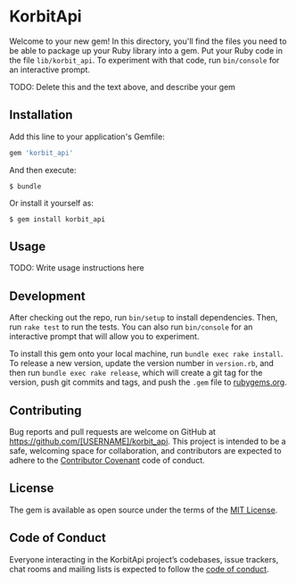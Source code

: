 # KorbitApi

Welcome to your new gem! In this directory, you'll find the files you need to be able to package up your Ruby library into a gem. Put your Ruby code in the file `lib/korbit_api`. To experiment with that code, run `bin/console` for an interactive prompt.

TODO: Delete this and the text above, and describe your gem

## Installation

Add this line to your application's Gemfile:

```ruby
gem 'korbit_api'
```

And then execute:

    $ bundle

Or install it yourself as:

    $ gem install korbit_api

## Usage

TODO: Write usage instructions here

## Development

After checking out the repo, run `bin/setup` to install dependencies. Then, run `rake test` to run the tests. You can also run `bin/console` for an interactive prompt that will allow you to experiment.

To install this gem onto your local machine, run `bundle exec rake install`. To release a new version, update the version number in `version.rb`, and then run `bundle exec rake release`, which will create a git tag for the version, push git commits and tags, and push the `.gem` file to [rubygems.org](https://rubygems.org).

## Contributing

Bug reports and pull requests are welcome on GitHub at https://github.com/[USERNAME]/korbit_api. This project is intended to be a safe, welcoming space for collaboration, and contributors are expected to adhere to the [Contributor Covenant](http://contributor-covenant.org) code of conduct.

## License

The gem is available as open source under the terms of the [MIT License](https://opensource.org/licenses/MIT).

## Code of Conduct

Everyone interacting in the KorbitApi project’s codebases, issue trackers, chat rooms and mailing lists is expected to follow the [code of conduct](https://github.com/[USERNAME]/korbit_api/blob/master/CODE_OF_CONDUCT.md).
